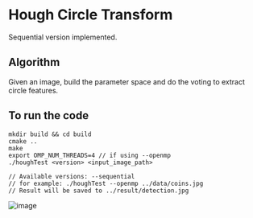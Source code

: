 # Hough Circle Transform
Sequential version implemented.

## Algorithm
Given an image, build the parameter space and do the voting to extract circle features.


## To run the code
```
mkdir build && cd build
cmake ..
make
export OMP_NUM_THREADS=4 // if using --openmp
./houghTest <version> <input_image_path>

// Available versions: --sequential
// for example: ./houghTest --openmp ../data/coins.jpg
// Result will be saved to ../result/detection.jpg
```

![image](https://github.com/KaiwenJon/Parallel-Programming-Models/assets/70893513/e78f5b63-1445-4ef4-b6a9-dca97c7f82c0)
